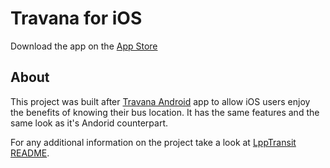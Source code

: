 # Travana for iOS

Download the app on the [App Store](https://apps.apple.com/us/app/travana-ljubljana-bus-lpp/id1588630710)

## About

This project was built after [Travana Android](https://github.com/siggsy/LppTransit) app to allow iOS users
enjoy the benefits of knowing their bus location. It has the same features and the same look as it's Andorid 
counterpart.

For any additional information on the project take a look at [LppTransit README](https://github.com/siggsy/LppTransit/blob/master/README.md).
